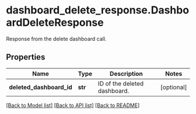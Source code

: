 # dashboard_delete_response.DashboardDeleteResponse

Response from the delete dashboard call.
## Properties
Name | Type | Description | Notes
------------ | ------------- | ------------- | -------------
**deleted_dashboard_id** | **str** | ID of the deleted dashboard. | [optional] 

[[Back to Model list]](../README.md#documentation-for-models) [[Back to API list]](../README.md#documentation-for-api-endpoints) [[Back to README]](../README.md)


